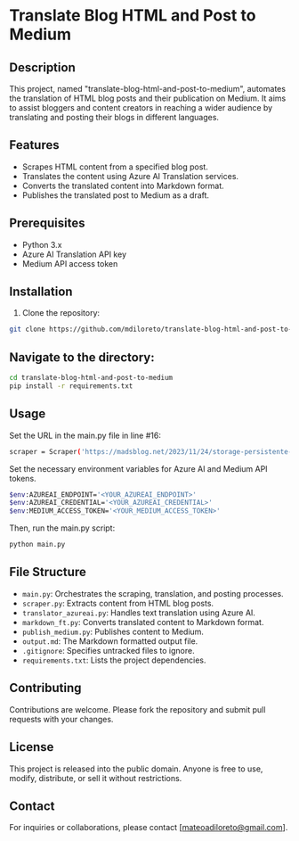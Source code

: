 # Translate Blog HTML and Post to Medium

## Description
This project, named "translate-blog-html-and-post-to-medium", automates the translation of HTML blog posts and their publication on Medium. It aims to assist bloggers and content creators in reaching a wider audience by translating and posting their blogs in different languages.

## Features
- Scrapes HTML content from a specified blog post.
- Translates the content using Azure AI Translation services.
- Converts the translated content into Markdown format.
- Publishes the translated post to Medium as a draft.

## Prerequisites
- Python 3.x
- Azure AI Translation API key
- Medium API access token

## Installation
1. Clone the repository:

  ```bash
  git clone https://github.com/mdiloreto/translate-blog-html-and-post-to-medium.git
  ```

## Navigate to the directory:

```bash
cd translate-blog-html-and-post-to-medium
pip install -r requirements.txt
```
## Usage

Set the URL in the main.py file in line #16:

```bash
scraper = Scraper('https://madsblog.net/2023/11/24/storage-persistente-en-gke/') # <<<<< <<<<<<<<< SET THE URL 
```

Set the necessary environment variables for Azure AI and Medium API tokens. 
```bash
$env:AZUREAI_ENDPOINT='<YOUR_AZUREAI_ENDPOINT>'
$env:AZUREAI_CREDENTIAL='<YOUR_AZUREAI_CREDENTIAL>'
$env:MEDIUM_ACCESS_TOKEN='<YOUR_MEDIUM_ACCESS_TOKEN>'
```

Then, run the main.py script:
```bash
python main.py
```

## File Structure
- `main.py`: Orchestrates the scraping, translation, and posting processes.
- `scraper.py`: Extracts content from HTML blog posts.
- `translator_azureai.py`: Handles text translation using Azure AI.
- `markdown_ft.py`: Converts translated content to Markdown format.
- `publish_medium.py`: Publishes content to Medium.
- `output.md`: The Markdown formatted output file.
- `.gitignore`: Specifies untracked files to ignore.
- `requirements.txt`: Lists the project dependencies.

## Contributing
Contributions are welcome. Please fork the repository and submit pull requests with your changes.

## License
This project is released into the public domain. Anyone is free to use, modify, distribute, or sell it without restrictions.

## Contact
For inquiries or collaborations, please contact [mateoadiloreto@gmail.com].

